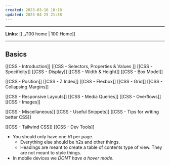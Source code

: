 ```yaml
---
created: 2023-03-16 18:18
updated: 2023-04-25 21:58
---
```

---
**Links**: [[../100 home | 100 Home]]

---
## Basics
[[CSS - Introduction]]
[[CSS - Selectors, Properties & Values ]]
[[CSS - Specificity]]
[[CSS - Display]]
[[CSS - Width & Height]]
[[CSS - Box Model]]

[[CSS - Position]]
[[CSS - Z Index]]
[[CSS - Flexbox]]
[[CSS - Grid]]
[[CSS - Collapsing Margins]]

[[CSS - Responsive Layouts]]
[[CSS - Media Queries]]
[[CSS - Overflows]]
[[CSS - Images]]

[[CSS - Miscellaneous]]
[[CSS - Useful Snippets]]
[[CSS - Tips for writing better CSS]]

[[CSS - Tailwind CSS]]
[[CSS - Dev Tools]]

- You should only have one h1 per page.
	- Everything else should be h2s and other things.
	- Headings are meant to create a table of contents type of view. They are not meant to style things.
- In mobile devices we *DONT have a hover mode*.